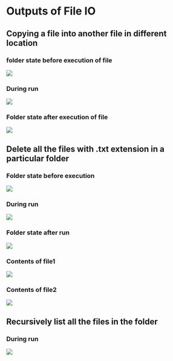  # Outputs of File IO
 ## Copying a file into another file in different location

### folder state before execution of file 
 ![](picture1.png)

### During run
 ![](picture2.png)

### Folder state after execution of file
 ![](picture3.png)

## Delete all the files with .txt extension in a particular folder

### Folder state before execution
 ![](checker1.png)


### During run
 ![](checker2.png)

### Folder state after run
 ![](checker3.png)

### Contents of file1 
 ![](checker4.png)

### Contents of file2
 ![](checker5.png)

## Recursively list all the files in the folder

### During run
 ![](list1.png)

